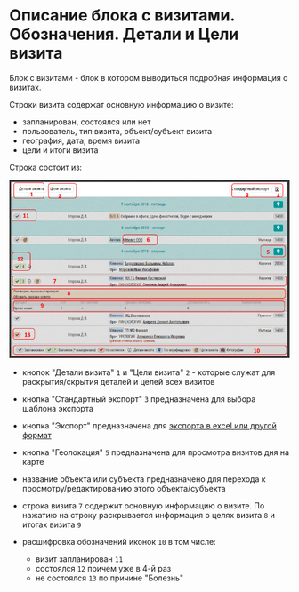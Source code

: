 # Описание блока с визитами. Обозначения. Детали и Цели визита

Блок с визитами - блок в котором выводиться подробная информация о визитах.

Строки визита содержат основную информацию о визите:

- запланирован, состоялся или нет
- пользователь, тип визита, объект/субъект визита
- география, дата, время визита
- цели и итоги визита

Строка состоит из:

![](../images/reports-visits-visit.png)

- кнопок "Детали визита" `1`  и "Цели визита" `2` - которые служат для раскрытия/скрытия деталей и целей всех визитов
- кнопка "Стандартный экспорт" `3` предназначена для выбора шаблона экспорта
- кнопка "Экспорт" предназначена для [экспорта в excel или другой формат](reports-visits-export.html)
- кнопка "Геолокация" `5` предназначена для просмотра визитов дня на карте
- название объекта или субъекта предназначено для перехода к просмотру/редактированию этого объекта/субъекта
- строка визита `7` содержит основную информацию о визите. 
По нажатию на строку раскрывается информация о целях визита `8` и итогах визита `9`
- расшифровка обозначений иконок `10` в том числе:

   - визит запланирован `11`
   - состоялся `12` причем уже в 4-й раз
   - не состоялся `13` по причине "Болезнь" 
